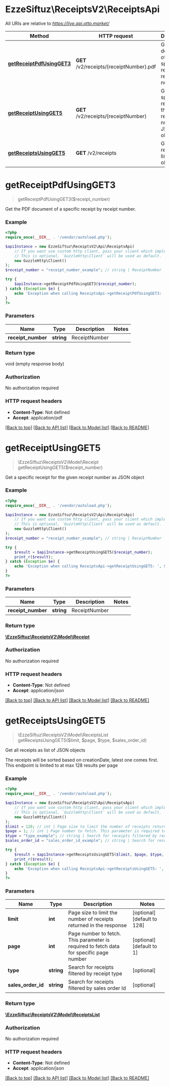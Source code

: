 # EzzeSiftuz\ReceiptsV2\ReceiptsApi

All URIs are relative to *https://live.api.otto.market/*

Method | HTTP request | Description
------------- | ------------- | -------------
[**getReceiptPdfUsingGET3**](ReceiptsApi.md#getreceiptpdfusingget3) | **GET** /v2/receipts/{receiptNumber}.pdf | Get the PDF document of a specific receipt by receipt number.
[**getReceiptUsingGET5**](ReceiptsApi.md#getreceiptusingget5) | **GET** /v2/receipts/{receiptNumber} | Get a specific receipt for the given receipt number as JSON object
[**getReceiptsUsingGET5**](ReceiptsApi.md#getreceiptsusingget5) | **GET** /v2/receipts | Get all receipts as list of JSON objects

# **getReceiptPdfUsingGET3**
> getReceiptPdfUsingGET3($receipt_number)

Get the PDF document of a specific receipt by receipt number.

### Example
```php
<?php
require_once(__DIR__ . '/vendor/autoload.php');

$apiInstance = new EzzeSiftuz\ReceiptsV2\Api\ReceiptsApi(
    // If you want use custom http client, pass your client which implements `GuzzleHttp\ClientInterface`.
    // This is optional, `GuzzleHttp\Client` will be used as default.
    new GuzzleHttp\Client()
);
$receipt_number = "receipt_number_example"; // string | ReceiptNumber

try {
    $apiInstance->getReceiptPdfUsingGET3($receipt_number);
} catch (Exception $e) {
    echo 'Exception when calling ReceiptsApi->getReceiptPdfUsingGET3: ', $e->getMessage(), PHP_EOL;
}
?>
```

### Parameters

Name | Type | Description  | Notes
------------- | ------------- | ------------- | -------------
 **receipt_number** | **string**| ReceiptNumber |

### Return type

void (empty response body)

### Authorization

No authorization required

### HTTP request headers

 - **Content-Type**: Not defined
 - **Accept**: application/pdf

[[Back to top]](#) [[Back to API list]](../../README.md#documentation-for-api-endpoints) [[Back to Model list]](../../README.md#documentation-for-models) [[Back to README]](../../README.md)

# **getReceiptUsingGET5**
> \EzzeSiftuz\ReceiptsV2\Model\Receipt getReceiptUsingGET5($receipt_number)

Get a specific receipt for the given receipt number as JSON object

### Example
```php
<?php
require_once(__DIR__ . '/vendor/autoload.php');

$apiInstance = new EzzeSiftuz\ReceiptsV2\Api\ReceiptsApi(
    // If you want use custom http client, pass your client which implements `GuzzleHttp\ClientInterface`.
    // This is optional, `GuzzleHttp\Client` will be used as default.
    new GuzzleHttp\Client()
);
$receipt_number = "receipt_number_example"; // string | ReceiptNumber

try {
    $result = $apiInstance->getReceiptUsingGET5($receipt_number);
    print_r($result);
} catch (Exception $e) {
    echo 'Exception when calling ReceiptsApi->getReceiptUsingGET5: ', $e->getMessage(), PHP_EOL;
}
?>
```

### Parameters

Name | Type | Description  | Notes
------------- | ------------- | ------------- | -------------
 **receipt_number** | **string**| ReceiptNumber |

### Return type

[**\EzzeSiftuz\ReceiptsV2\Model\Receipt**](../Model/Receipt.md)

### Authorization

No authorization required

### HTTP request headers

 - **Content-Type**: Not defined
 - **Accept**: application/json

[[Back to top]](#) [[Back to API list]](../../README.md#documentation-for-api-endpoints) [[Back to Model list]](../../README.md#documentation-for-models) [[Back to README]](../../README.md)

# **getReceiptsUsingGET5**
> \EzzeSiftuz\ReceiptsV2\Model\ReceiptsList getReceiptsUsingGET5($limit, $page, $type, $sales_order_id)

Get all receipts as list of JSON objects

The receipts will be sorted based on creationDate, latest one comes first. This endpoint is limited to at max 128 results per page

### Example
```php
<?php
require_once(__DIR__ . '/vendor/autoload.php');

$apiInstance = new EzzeSiftuz\ReceiptsV2\Api\ReceiptsApi(
    // If you want use custom http client, pass your client which implements `GuzzleHttp\ClientInterface`.
    // This is optional, `GuzzleHttp\Client` will be used as default.
    new GuzzleHttp\Client()
);
$limit = 128; // int | Page size to limit the number of receipts returned in the response
$page = 1; // int | Page number to fetch. This parameter is required to fetch data for specific page number
$type = "type_example"; // string | Search for receipts filtered by receipt type
$sales_order_id = "sales_order_id_example"; // string | Search for receipts filtered by sales order Id

try {
    $result = $apiInstance->getReceiptsUsingGET5($limit, $page, $type, $sales_order_id);
    print_r($result);
} catch (Exception $e) {
    echo 'Exception when calling ReceiptsApi->getReceiptsUsingGET5: ', $e->getMessage(), PHP_EOL;
}
?>
```

### Parameters

Name | Type | Description  | Notes
------------- | ------------- | ------------- | -------------
 **limit** | **int**| Page size to limit the number of receipts returned in the response | [optional] [default to 128]
 **page** | **int**| Page number to fetch. This parameter is required to fetch data for specific page number | [optional] [default to 1]
 **type** | **string**| Search for receipts filtered by receipt type | [optional]
 **sales_order_id** | **string**| Search for receipts filtered by sales order Id | [optional]

### Return type

[**\EzzeSiftuz\ReceiptsV2\Model\ReceiptsList**](../Model/ReceiptsList.md)

### Authorization

No authorization required

### HTTP request headers

 - **Content-Type**: Not defined
 - **Accept**: application/json

[[Back to top]](#) [[Back to API list]](../../README.md#documentation-for-api-endpoints) [[Back to Model list]](../../README.md#documentation-for-models) [[Back to README]](../../README.md)

